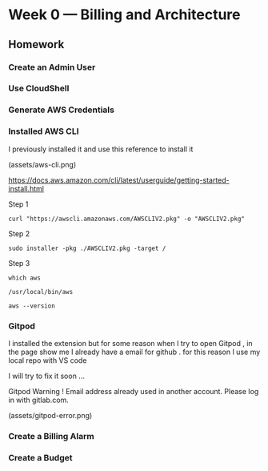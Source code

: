 # Week 0 — Billing and Architecture
## Homework

### Create an Admin User

### Use CloudShell

### Generate AWS Credentials

### Installed AWS CLI

I previously installed it and use this reference to install it

(assets/aws-cli.png)


https://docs.aws.amazon.com/cli/latest/userguide/getting-started-install.html

Step 1 

```
curl "https://awscli.amazonaws.com/AWSCLIV2.pkg" -o "AWSCLIV2.pkg"
```

Step 2 

```
sudo installer -pkg ./AWSCLIV2.pkg -target /
```

Step 3

```
which aws

/usr/local/bin/aws 

aws --version
```


### Gitpod 

I installed the extension but for some reason when I try to open Gitpod , in the page show me I already have a email for github .
for this reason I use my local repo with VS code

I will try to fix it soon ... 

Gitpod Warning !
Email address already used in another account. Please log in with gitlab.com.

(assets/gitpod-error.png)


### Create a Billing Alarm



### Create a Budget
